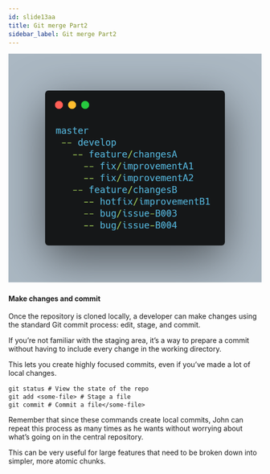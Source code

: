 ```yaml
---
id: slide13aa
title: Git merge Part2
sidebar_label: Git merge Part2
---
```




![xxx](https://raw.githubusercontent.com/ChickenKyiv/awesome-git-article/master/img/merge/simple-git-flow.png)
#### Make changes and commit

Once the repository is cloned locally, a developer can make changes using the standard Git commit process: edit, stage, and commit.

If you’re not familiar with the staging area, it’s a way to prepare a commit without having to include every change in the working directory.

This lets you create highly focused commits, even if you’ve made a lot of local changes.

```
git status # View the state of the repo
git add <some-file> # Stage a file
git commit # Commit a file</some-file>
```

Remember that since these commands create local commits, John can repeat this process as many times as he wants without worrying about what’s going on in the central repository.

This can be very useful for large features that need to be broken down into simpler, more atomic chunks.
